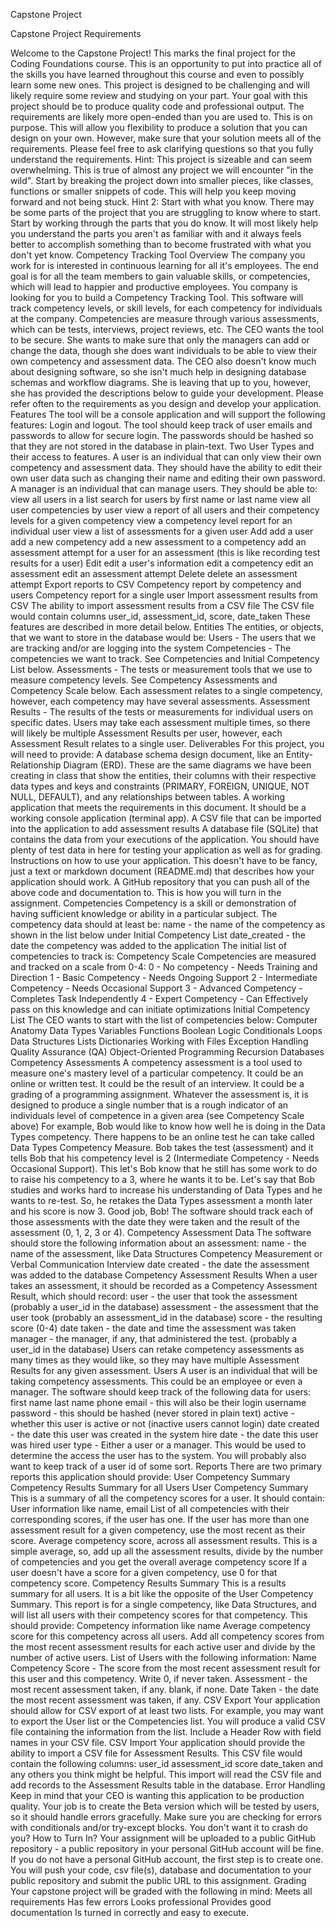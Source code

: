 Capstone Project

Capstone Project Requirements

Welcome to the Capstone Project! This marks the final project for the Coding Foundations course. This is an opportunity to put into practice all of the skills you have learned throughout this course and even to possibly learn some new ones.
This project is designed to be challenging and will likely require some review and studying on your part. Your goal with this project should be to produce quality code and professional output.
The requirements are likely more open-ended than you are used to. This is on purpose. This will allow you flexibility to produce a solution that you can design on your own. However, make sure that your solution meets all of the requirements. Please feel free to ask clarifying questions so that you fully understand the requirements.
Hint: This project is sizeable and can seem overwhelming. This is true of almost any project we will encounter "in the wild". Start by breaking the project down into smaller pieces, like classes, functions or smaller snippets of code. This will help you keep moving forward and not being stuck.
Hint 2: Start with what you know. There may be some parts of the project that you are struggling to know where to start. Start by working through the parts that you do know. It will most likely help you understand the parts you aren't as familiar with and it always feels better to accomplish something than to become frustrated with what you don't yet know.
Competency Tracking Tool Overview
The company you work for is interested in continuous learning for all it's employees. The end goal is for all the team members to gain valuable skills, or competencies, which will lead to happier and productive employees. You company is looking for you to build a Competency Tracking Tool.
This software will track competency levels, or skill levels, for each competency for individuals at the company. Competencies are measure through various assessments, which can be tests, interviews, project reviews, etc.
The CEO wants the tool to be secure. She wants to make sure that only the managers can add or change the data, though she does want individuals to be able to view their own competency and assessment data.
The CEO also doesn't know much about designing software, so she isn't much help in designing database schemas and workflow diagrams. She is leaving that up to you, however, she has provided the descriptions below to guide your development.
Please refer often to the requirements as you design and develop your application.
Features
The tool will be a console application and will support the following features:
Login and logout. The tool should keep track of user emails and passwords to allow for secure login. The passwords should be hashed so that they are not stored in the database in plain-text.
Two User Types and their access to features.
A user is an individual that can only view their own competency and assessment data. They should have the ability to edit their own user data such as changing their name and editing their own password.
A manager is an individual that can manage users. They should be able to:
view all users in a list
search for users by first name or last name
view all user competencies by user
view a report of all users and their competency levels for a given competency
view a competency level report for an individual user
view a list of assessments for a given user
Add
add a user
add a new competency
add a new assessment to a competency
add an assessment attempt for a user for an assessment (this is like recording test results for a user)
Edit
edit a user's information
edit a competency
edit an assessment
edit an assessment attempt
Delete
delete an assessment attempt
Export reports to CSV
Competency report by competency and users
Competency report for a single user
Import assessment results from CSV
The ability to import assessment results from a CSV file
The CSV file would contain columns user_id, assessment_id, score, date_taken
These features are described in more detail below.
Entities
The entities, or objects, that we want to store in the database would be:
Users - The users that we are tracking and/or are logging into the system
Competencies - The competencies we want to track. See Competencies and Initial Competency List below.
Assessments - The tests or measurement tools that we use to measure competency levels. See Competency Assessments and Competency Scale below. Each assessment relates to a single competency, however, each competency may have several assessments.
Assessment Results - The results of the tests or measurements for individual users on specific dates. Users may take each assessment multiple times, so there will likely be multiple Assessment Results per user, however, each Assessment Result relates to a single user.
Deliverables
For this project, you will need to provide:
A database schema design document, like an Entity-Relationship Diagram (ERD). These are the same diagrams we have been creating in class that show the entities, their columns with their respective data types and keys and constraints (PRIMARY, FOREIGN, UNIQUE, NOT NULL, DEFAULT), and any relationships between tables.
A working application that meets the requirements in this document. It should be a working console application (terminal app).
A CSV file that can be imported into the application to add assessment results
A database file (SQLite) that contains the data from your executions of the application. You should have plenty of test data in here for testing your application as well as for grading.
Instructions on how to use your application. This doesn't have to be fancy, just a text or markdown document (README.md) that describes how your application should work.
A GitHub repository that you can push all of the above code and documentation to. This is how you will turn in the assignment.
Competencies
Competency is a skill or demonstration of having sufficient knowledge or ability in a particular subject. The competency data should at least be:
name - the name of the competency as shown in the list below under Initial Competency List
date_created - the date the competency was added to the application
The initial list of competencies to track is:
Competency Scale
Competencies are measured and tracked on a scale from 0-4:
0 - No competency - Needs Training and Direction
1 - Basic Competency - Needs Ongoing Support
2 - Intermediate Competency - Needs Occasional Support
3 - Advanced Competency - Completes Task Independently
4 - Expert Competency - Can Effectively pass on this knowledge and can initiate optimizations
Initial Competency List
The CEO wants to start with the list of competencies below:
Computer Anatomy
Data Types
Variables
Functions
Boolean Logic
Conditionals
Loops
Data Structures
Lists
Dictionaries
Working with Files
Exception Handling
Quality Assurance (QA)
Object-Oriented Programming
Recursion
Databases
Competency Assessments
A competency assessment is a tool used to measure one's mastery level of a particular competency. It could be an online or written test. It could be the result of an interview. It could be a grading of a programming assignment. Whatever the assessment is, it is designed to produce a single number that is a rough indicator of an individuals level of competence in a given area (see Competency Scale above)
For example, Bob would like to know how well he is doing in the Data Types competency. There happens to be an online test he can take called Data Types Competency Measure. Bob takes the test (assessment) and it tells Bob that his competency level is 2 (Intermediate Competency - Needs Occasional Support). This let's Bob know that he still has some work to do to raise his competency to a 3, where he wants it to be.
Let's say that Bob studies and works hard to increase his understanding of Data Types and he wants to re-test. So, he retakes the Data Types assessment a month later and his score is now 3. Good job, Bob!
The software should track each of those assessments with the date they were taken and the result of the assessment (0, 1, 2, 3 or 4).
Competency Assessment Data
The software should store the following information about an assessment:
name - the name of the assessment, like Data Structures Competency Measurement or Verbal Communication Interview
date created - the date the assessment was added to the database
Competency Assessment Results
When a user takes an assessment, it should be recorded as a Competency Assessment Result, which should record:
user - the user that took the assessment (probably a user_id in the database)
assessment - the assessment that the user took (probably an assessment_id in the database)
score - the resulting score (0-4)
date taken - the date and time the assessment was taken
manager - the manager, if any, that administered the test. (probably a user_id in the database)
Users can retake competency assessments as many times as they would like, so they may have multiple Assessment Results for any given assessment.
Users
A user is an individual that will be taking competency assessments. This could be an employee or even a manager.
The software should keep track of the following data for users:
first name
last name
phone
email - this will also be their login username
password - this should be hashed (never stored in plain text)
active - whether this user is active or not (inactive users cannot login)
date created - the date this user was created in the system
hire date - the date this user was hired
user type - Either a user or a manager. This would be used to determine the access the user has to the system.
You will probably also want to keep track of a user id of some sort.
Reports
There are two primary reports this application should provide:
User Competency Summary
Competency Results Summary for all Users
User Competency Summary
This is a summary of all the competency scores for a user. It should contain:
User information like name, email
List of all competencies with their corresponding scores, if the user has one.
If the user has more than one assessment result for a given competency, use the most recent as their score.
Average competency score, across all assessment results.
This is a simple average, so, add up all the assessment results, divide by the number of competencies and you get the overall average competency score
If a user doesn't have a score for a given competency, use 0 for that competency score.
Competency Results Summary
This is a results summary for all users. It is a bit like the opposite of the User Competency Summary. This report is for a single competency, like Data Structures, and will list all users with their competency scores for that competency. This should provide:
Competency information like name
Average competency score for this competency across all users.
Add all competency scores from the most recent assessment results for each active user and divide by the number of active users.
List of Users with the following information:
Name
Competency Score - The score from the most recent assessment result for this user and this competency. Write 0, if never taken.
Assessment - the most recent assessment taken, if any. blank, if none.
Date Taken - the date the most recent assessment was taken, if any.
CSV Export
Your application should allow for CSV export of at least two lists. For example, you may want to export the User list or the Competencies list. You will produce a valid CSV file containing the information from the list.
Include a Header Row with field names in your CSV file.
CSV Import
Your application should provide the ability to import a CSV file for Assessment Results. This CSV file would contain the following columns:
user_id
assessment_id
score
date_taken
and any others you think might be helpful.
This import will read the CSV file and add records to the Assessment Results table in the database.
Error Handling
Keep in mind that your CEO is wanting this application to be production quality. Your job is to create the Beta version which will be tested by users, so it should handle errors gracefully. Make sure you are checking for errors with conditionals and/or try-except blocks. You don't want it to crash do you?
How to Turn In?
Your assignment will be uploaded to a public GitHub repository - a public repository in your personal GitHub account will be fine. If you do not have a personal GitHub account, the first step is to create one.
You will push your code, csv file(s), database and documentation to your public repository and submit the public URL to this assignment.
Grading
Your capstone project will be graded with the following in mind:
Meets all requirements
Has few errors
Looks professional
Provides good documentation
Is turned in correctly and easy to execute.
